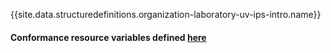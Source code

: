{{site.data.structuredefinitions.organization-laboratory-uv-ips-intro.name}}

#### Conformance resource variables defined [here](http://wiki.hl7.org/index.php?title=IG_Publisher_Documentation#Jekyll)
